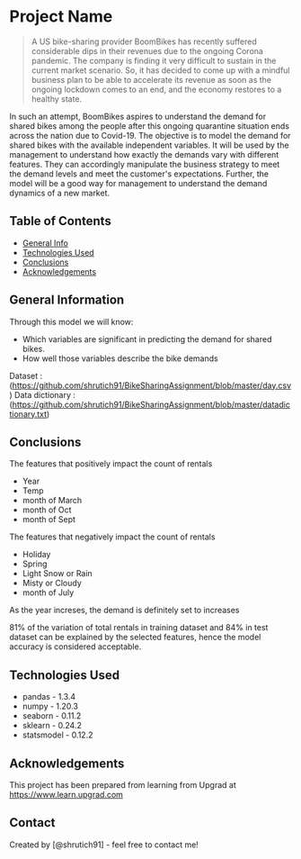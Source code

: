 # Project Name
> A US bike-sharing provider BoomBikes has recently suffered considerable dips in their revenues due to the ongoing Corona pandemic. The company is finding it very difficult to sustain in the current market scenario. So, it has decided to come up with a mindful business plan to be able to accelerate its revenue as soon as the ongoing lockdown comes to an end, and the economy restores to a healthy state. 

In such an attempt, BoomBikes aspires to understand the demand for shared bikes among the people after this ongoing quarantine situation ends across the nation due to Covid-19. The objective is to model the demand for shared bikes with the available independent variables. It will be used by the management to understand how exactly the demands vary with different features. They can accordingly manipulate the business strategy to meet the demand levels and meet the customer's expectations. Further, the model will be a good way for management to understand the demand dynamics of a new market. 


## Table of Contents
* [General Info](#general-information)
* [Technologies Used](#technologies-used)
* [Conclusions](#conclusions)
* [Acknowledgements](#acknowledgements)

<!-- You can include any other section that is pertinent to your problem -->

## General Information
Through this model we will know:
- Which variables are significant in predicting the demand for shared bikes.
- How well those variables describe the bike demands

Dataset : (https://github.com/shrutich91/BikeSharingAssignment/blob/master/day.csv)
Data dictionary : (https://github.com/shrutich91/BikeSharingAssignment/blob/master/datadictionary.txt)
<!-- You don't have to answer all the questions - just the ones relevant to your project. -->

## Conclusions

The features that positively impact the count of rentals
- Year
- Temp
- month of March
- month of Oct
- month of Sept


The features that negatively impact the count of rentals
- Holiday
- Spring
- Light Snow or Rain
- Misty or Cloudy
- month of July



As the year increses, the demand is definitely set to increases


81% of the variation of total rentals in training dataset and 84% in test dataset can be explained by the selected features, hence the model accuracy is considered acceptable.

<!-- You don't have to answer all the questions - just the ones relevant to your project. -->


## Technologies Used
- pandas - 1.3.4
- numpy - 1.20.3
- seaborn - 0.11.2
- sklearn - 0.24.2
- statsmodel - 0.12.2


<!-- As the libraries versions keep on changing, it is recommended to mention the version of library used in this project -->

## Acknowledgements
This project has been prepared from learning from Upgrad at https://www.learn.upgrad.com


## Contact
Created by [@shrutich91] - feel free to contact me!


<!-- Optional -->
<!-- ## License -->
<!-- This project is open source and available under the [... License](). -->

<!-- You don't have to include all sections - just the one's relevant to your project -->

